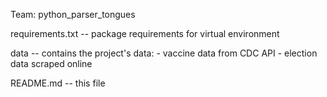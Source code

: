 Team: python_parser_tongues

requirements.txt -- package requirements for virtual environment

data -- contains the project's data:
    - vaccine data from CDC API
    - election data scraped online

README.md -- this file
